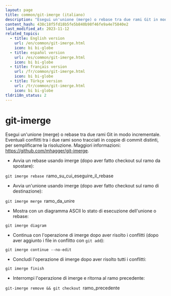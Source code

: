```yaml
---
layout: page
title: common/git-imerge (italiano)
description: "Esegui un'unione (merge) o rebase tra due rami Git in modo incrementale."
content_hash: 438c18f5fd18b5fe5b840b98f46fe9a4e75840e2
last_modified_at: 2023-11-12
related_topics:
  - title: English version
    url: /en/common/git-imerge.html
    icon: bi bi-globe
  - title: español version
    url: /es/common/git-imerge.html
    icon: bi bi-globe
  - title: français version
    url: /fr/common/git-imerge.html
    icon: bi bi-globe
  - title: Türkçe version
    url: /tr/common/git-imerge.html
    icon: bi bi-globe
tldri18n_status: 2
---
```

# git-imerge

Esegui un'unione (merge) o rebase tra due rami Git in modo incrementale.
Eventuali conflitti tra i due rami sono tracciati in coppie di commit distinti, per semplificarne la risoluzione.
Maggiori informazioni: <https://github.com/mhagger/git-imerge>.

- Avvia un rebase usando imerge (dopo aver fatto checkout sul ramo da spostare):

`git imerge rebase `<span class="tldr-var badge badge-pill bg-dark-lm bg-white-dm text-white-lm text-dark-dm font-weight-bold">ramo_su_cui_eseguire_il_rebase</span>

- Avvia un'unione usando imerge (dopo aver fatto checkout sul ramo di destinazione):

`git imerge merge `<span class="tldr-var badge badge-pill bg-dark-lm bg-white-dm text-white-lm text-dark-dm font-weight-bold">ramo_da_unire</span>

- Mostra con un diagramma ASCII lo stato di esecuzione dell'unione o rebase:

`git imerge diagram`

- Continua con l'operazione di imerge dopo aver risolto i conflitti (dopo aver aggiunto i file in conflitto con `git add`):

`git imerge continue --no-edit`

- Concludi l'operazione di imerge dopo aver risolto tutti i conflitti:

`git imerge finish`

- Interrompi l'operazione di imerge e ritorna al ramo precedente:

`git-imerge remove && git checkout `<span class="tldr-var badge badge-pill bg-dark-lm bg-white-dm text-white-lm text-dark-dm font-weight-bold">ramo_precedente</span>
